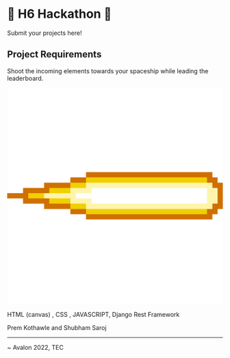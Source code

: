 # 👾 H6 Hackathon 👾

Submit your projects here!

## Project Requirements

Shoot the incoming elements towards your spaceship while leading the leaderboard. 

![First](./Client/bulet.png)

HTML (canvas) , CSS , JAVASCRIPT, Django Rest Framework

Prem Kothawle and Shubham Saroj



<hr />

 ~ Avalon 2022, TEC